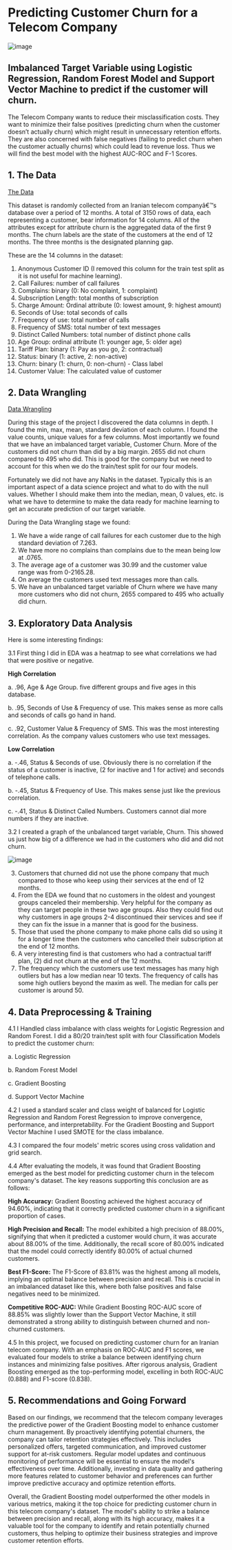 # Predicting Customer Churn for a Telecom Company

![image](https://github.com/GHASS19/Customer-Churn/assets/86930309/c6bd7956-06ef-47e0-9ac1-46d51a3feb37)

## Imbalanced Target Variable using Logistic Regression, Random Forest Model and Support Vector Machine to predict if the customer will churn.

The Telecom Company wants to reduce their misclassification costs.  They want to minimize their false positives (predicting churn when the customer doesn’t actually churn) which might result in unnecessary retention efforts. They are also concerned with false negatives (failing to predict churn when the customer actually churns) which could lead to revenue loss. Thus we will find the best model with the highest AUC-ROC and F-1 Scores.

## 1. The Data
[The Data](https://archive.ics.uci.edu/dataset/563/iranian+churn+dataset)

This dataset is randomly collected from an Iranian telecom companyâ€™s database over a period of 12 months. A total of 3150 rows of data, each representing a customer, bear information for 14 columns. 
All of the attributes except for attribute churn is the aggregated data of the first 9 months. The churn labels are the state of the customers at the end of 12 months. The three months is the designated planning gap.

These are the 14 columns in the dataset:

1. Anonymous Customer ID (I removed this column for the train test split as it is not useful for machine learning).
2. Call Failures: number of call failures
3. Complains: binary (0: No complaint, 1: complaint)
4. Subscription Length: total months of subscription
5. Charge Amount: Ordinal attribute (0: lowest amount, 9: highest amount)
6. Seconds of Use: total seconds of calls
7. Frequency of use: total number of calls
8. Frequency of SMS: total number of text messages
9. Distinct Called Numbers: total number of distinct phone calls
10. Age Group: ordinal attribute (1: younger age, 5: older age)
11. Tariff Plan: binary (1: Pay as you go, 2: contractual)
12. Status: binary (1: active, 2: non-active)
13. Churn: binary (1: churn, 0: non-churn) - Class label
14. Customer Value: The calculated value of customer

## 2. Data Wrangling
[Data Wrangling](https://colab.research.google.com/drive/1TEwnGjlsV8_GV6qv2hPs97oRMLc4yPNa#scrollTo=aI7LZ3hotZkc)

During this stage of the project I discovered the data columns in depth. I found the min, max, mean, standard deviation of each column. I found the value counts, unique values for a few columns. Most importantly we found that we have an imbalanced target variable, Customer Churn. More of the customers did not churn than did by a big margin. 2655 did not churn compared to 495 who did. This is good for the company but we need to account for this when we do the train/test split for our four models. 

Fortunately we did not have any NaNs in the dataset. Typically this is an important aspect of a data science project and what to do with the null values. Whether I should make them into the median, mean, 0 values, etc. is what we have to determine to make the data ready for machine learning to get an accurate prediction of our target variable.

During the Data Wrangling stage we found:
1. We have a wide range of call failures for each customer due to the high standard deviation of 7.263.
2. We have more no complains than complains due to the mean being low at .0765.
3. The average age of a customer was 30.99 and the customer value range was from 0-2165.28.
4. On average the customers used text messages more than calls.
5. We have an unbalanced target variable of Churn where we have many more customers who did not churn, 2655 compared to 495 who actually did churn.

## 3. Exploratory Data Analysis

Here is some interesting findings:

3.1 First thing I did in EDA was a heatmap to see what correlations we had that were positive or negative.

**High Correlation**

a. .96, Age & Age Group. five different groups and five ages in this database.

b. .95, Seconds of Use & Frequency of use. This makes sense as more calls and seconds of calls go hand in hand.

c. .92, Customer Value & Frequency of SMS. This was the most interesting correlation. As the company values customers who use text messages.

**Low Correlation**

a. -.46, Status & Seconds of use. Obviously there is no correlation if the status of a customer is inactive, (2 for inactive and 1 for active) and seconds of telephone calls.

b. -.45, Status & Frequency of Use. This makes sense just like the previous correlation.

c. -.41, Status & Distinct Called Numbers. Customers cannot dial more numbers if they are inactive.

3.2 I created a graph of the unbalanced target variable, Churn. This showed us just how big of a difference we had in the customers who did and did not churn.

![image](https://github.com/GHASS19/Customer-Churn/assets/86930309/162145cd-b130-4925-a975-c115172345be)

3. Customers that churned did not use the phone company that much compared to those who keep using their services at the end of 12 months.
4. From the EDA we found that no customers in the oldest and youngest groups canceled their membership. Very helpful for the company as they can target people in these two age groups. Also they could find out why customers in age groups 2-4 discontinued their services and see if they can fix the issue in a manner that is good for the business.
5. Those that used the phone company to make phone calls did so using it for a longer time then the customers who cancelled their subscription at the end of 12 months.
6. A very interesting find is that customers who had a contractual tariff plan, (2) did not churn at the end of the 12 months.
7. The frequency which the customers use text messages has many high outliers but has a low median near 10 texts. The frequency of calls has some high outliers beyond the maxim as well. The median for calls per customer is around 50.

## 4. Data Preprocessing & Training

4.1 I Handled class imbalance with class weights for Logistic Regression and Random Forest. I did a 80/20 train/test split with four Classification Models to predict the customer churn:

a. Logistic Regression

b. Random Forest Model

c. Gradient Boosting

d. Support Vector Machine

4.2 I used a standard scaler and class weight of balanced for Logistic Regression and Random Forest Regression to improve convergence, performance, and interpretability. For the Gradient Boosting and Support Vector Machine I used SMOTE for the class imbalance.

4.3 I compared the four models' metric scores using cross validation and grid search.  

4.4 After evaluating the models, it was found that Gradient Boosting emerged as the best model for predicting customer churn in the telecom company's dataset. The key reasons supporting this conclusion are as follows:

**High Accuracy:** Gradient Boosting achieved the highest accuracy of 94.60%, indicating that it correctly predicted customer churn in a significant proportion of cases.

**High Precision and Recall:** The model exhibited a high precision of 88.00%, signifying that when it predicted a customer would churn, it was accurate about 88.00% of the time. Additionally, the recall score of 80.00% indicated that the model could correctly identify 80.00% of actual churned customers.

**Best F1-Score:** The F1-Score of 83.81% was the highest among all models, implying an optimal balance between precision and recall. This is crucial in an imbalanced dataset like this, where both false positives and false negatives need to be minimized.

**Competitive ROC-AUC:** While Gradient Boosting ROC-AUC score of 88.85% was slightly lower than the Support Vector Machine, it still demonstrated a strong ability to distinguish between churned and non-churned customers.

4.5 In this project, we focused on predicting customer churn for an Iranian telecom company. With an emphasis on ROC-AUC and F1 scores, we evaluated four models to strike a balance between identifying churn instances and minimizing false positives. After rigorous analysis, Gradient Boosting emerged as the top-performing model, excelling in both ROC-AUC (0.888) and F1-score (0.838).

## 5. Recommendations and Going Forward

Based on our findings, we recommend that the telecom company leverages the predictive power of the Gradient Boosting model to enhance customer churn management. By proactively identifying potential churners, the company can tailor retention strategies effectively. This includes personalized offers, targeted communication, and improved customer support for at-risk customers. Regular model updates and continuous monitoring of performance will be essential to ensure the model's effectiveness over time. Additionally, investing in data quality and gathering more features related to customer behavior and preferences can further improve predictive accuracy and optimize retention efforts.

Overall, the Gradient Boosting model outperformed the other models in various metrics, making it the top choice for predicting customer churn in this telecom company's dataset. The model's ability to strike a balance between precision and recall, along with its high accuracy, makes it a valuable tool for the company to identify and retain potentially churned customers, thus helping to optimize their business strategies and improve customer retention efforts.
